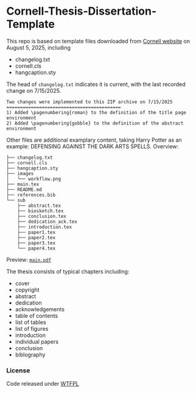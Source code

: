 # Cornell-Thesis-Dissertation-Template

This repo is based on template files downloaded from [Cornell website](https://gradschool.cornell.edu/academic-progress/degrees-fields/research-degree-requirements/thesis-dissertation/templates/) on August 5, 2025, including
- changelog.txt
- cornell.cls
- hangcaption.sty


The head of `changelog.txt` indicates it is current, with the last recorded change on 7/15/2025.

```
Two changes were implemented to this ZIP archive on 7/15/2025
==========================================
1) Added \pagenumbering{roman} to the definition of the title page environment
2) Added \pagenumbering{gobble} to the definition of the abstract environment
```


Other files are additional examplary content, taking Harry Potter as an example: DEFENSING AGAINST THE DARK ARTS SPELLS. Overview:
```
├── changelog.txt
├── cornell.cls
├── hangcaption.sty
├── images
│   └── workflow.png
├── main.tex
├── README.md
├── references.bib
└── sub
    ├── abstract.tex
    ├── biosketch.tex
    ├── conclusion.tex
    ├── dedication_ack.tex
    ├── introduction.tex
    ├── paper1.tex
    ├── paper2.tex
    ├── paper3.tex
    └── paper4.tex
```

Preview: [`main.pdf`](https://github.com/lydhr/Cornell-Thesis-Dissertation-Template/tree/main/main.pdf)


The thesis consists of typical chapters including:
- cover
- copyright
- abstract
- dedication
- acknowledgements
- table of contents
- list of tables
- list of figures
- introduction
- individual papers
- conclusion
- biblography


### License
Code released under [WTFPL](http://www.wtfpl.net/)
